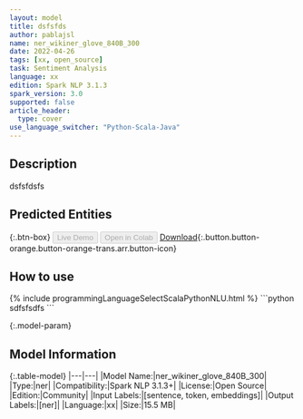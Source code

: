 ```yaml
---
layout: model
title: dsfsfds
author: pablajsl
name: ner_wikiner_glove_840B_300
date: 2022-04-26
tags: [xx, open_source]
task: Sentiment Analysis
language: xx
edition: Spark NLP 3.1.3
spark_version: 3.0
supported: false
article_header:
  type: cover
use_language_switcher: "Python-Scala-Java"
---
```


## Description

dsfsfdsfs

## Predicted Entities



{:.btn-box}
<button class="button button-orange" disabled>Live Demo</button>
<button class="button button-orange" disabled>Open in Colab</button>
[Download](https://s3.amazonaws.com/models-hub-community/pablajsl/ner_wikiner_glove_840B_300_xx_3.1.3_3.0_1650942614845.zip){:.button.button-orange.button-orange-trans.arr.button-icon}

## How to use



<div class="tabs-box" markdown="1">
{% include programmingLanguageSelectScalaPythonNLU.html %}
```python
sdfsfsdfs
```

</div>

{:.model-param}
## Model Information

{:.table-model}
|---|---|
|Model Name:|ner_wikiner_glove_840B_300|
|Type:|ner|
|Compatibility:|Spark NLP 3.1.3+|
|License:|Open Source|
|Edition:|Community|
|Input Labels:|[sentence, token, embeddings]|
|Output Labels:|[ner]|
|Language:|xx|
|Size:|15.5 MB|
